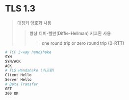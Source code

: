 # TLS 1.3

> 대칭키 암호화 사용
>
> > 항상 디피-헬만(Diffie-Hellman) 키교환 사용
> >
> > > one round trip or zero round trip (0-RTT)

```sh
# TCP 3-way handshake
SYN
SYN/ACK
ACK
# TLS Handshake (키교환)
Client Hello
Server Hello
# Data Transfer
GET
200 OK
```
